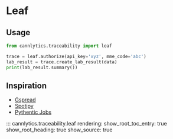 # Leaf

## Usage

```py
from cannlytics.traceability import leaf

trace = leaf.authorize(api_key='xyz', mme_code='abc')
lab_result = trace.create_lab_result(data)
print(lab_result.summary())
```

## Inspiration

- [Gspread](https://github.com/burnash/gspread/blob/master/gspread/models.py)
- [Spotipy](https://github.com/plamere/spotipy/blob/master/spotipy/client.py)
- [Pythentic Jobs](https://github.com/ryanmcgrath/pythentic_jobs/blob/master/pythentic_jobs.py)

::: cannlytics.traceability.leaf
    rendering:
      show_root_toc_entry: true
      show_root_heading: true
      show_source: true

<!-- ## Models

### Areas

type (str): Areas with a 'quarantine' designation are for circumstances
such as waste/destruction hold periods, QA quarantine periods,
or transfer hold periods as the licensee decides to use them.
    Allowed values:
        'quarantine' or 'non-quarantine'.

### Batches

'Propagation Material' batches are used to create inventory lot of
seeds, clones, and plant tissue so that these plants can be tracked 
as inventory throughout their propagation phase. As plants shift from
their propagation to vegetative phase, they are moved to 
plants (see /move_inventory_to_plants API call), at which point the
plant records are associated with a 'plant' type batch.

'Plant' batches are a group of plants from the same strain, that are
growing together within their vegetative and flowering phases. 
Attributes of all of the plants within a batch can be modified at the
batch level, which will apply changes across all of the plant 
records. Additionally, plant records can be modified individually
(see the /plants endpoint).

'Harvest' batches represent a group of harvested material that is all
of the same strain. These types of batches are used to denote 
both 'wet' and 'dry' weight of 'flower' and 'other material' produced
during the harvest. Resultant dry weight from a harvest batch is 
separated into 'inventory lots'. While initial inventory in a harvest
stage can be created at the 'batch' endpoint, in a general workflow 
they are made by using the /harvest_plants API call.

'Intermediate/ end product' batches are batches that consist of multiple
harvest batches being combined, for example, combining 
two different strains to make a blended concentrate product.

The purpose of using batches to group together plant and inventory
records is two-fold. Batches assist with creating the traceability 
that the system is designed to offer. As well, batches allow producers
to manage plants in any phase in groups, which enables mass 
actions to be applied to numerous records simultaneously.
Batches are not intended to constrain activities involving plant 
movement, as plants can be shifted from one batch to another and
do not have exclusive relationships with batches they are added to.

    harvest_stage (str): the stage of the harvest process;
        only used for batches with type 'harvest'.
        Allowed values:
            'wet', 'cure', 'finished'

    origin (str): Indicates propagation source of the batch.
        Required if type='plant' or 'propagation material'.
        Allowed values:
            'seed', 'clone', 'plant', 'tissue'
    
    plant_stage (str): Current development stage of the plants in 
        the batch.
        Allowed values:
            'propagation source', 'growing', 
            'harvested', 'packaged', 'destroyed'
    
    type (str): Indicates the type of batch.
        Allowed values:
            'propagation material', 'plant', 'harvest', 
            'intermediate/ end product'

### Disposals

Disposal records (referred to as "Destructions" within the UI) are
    inventory lots of waste that are created so that they can be 
    segregated from other inventory to undergo their 72-hour hold process.
    Once this time period has elapsed, physical destruction of 
    the lots may be performed. This can be accomplished through the "dispose_item" API call.
    Disposal records can be created from harvest batches (any waste associated with a harvest batch),
    inventory lots, or recorded as daily plant waste." -->
